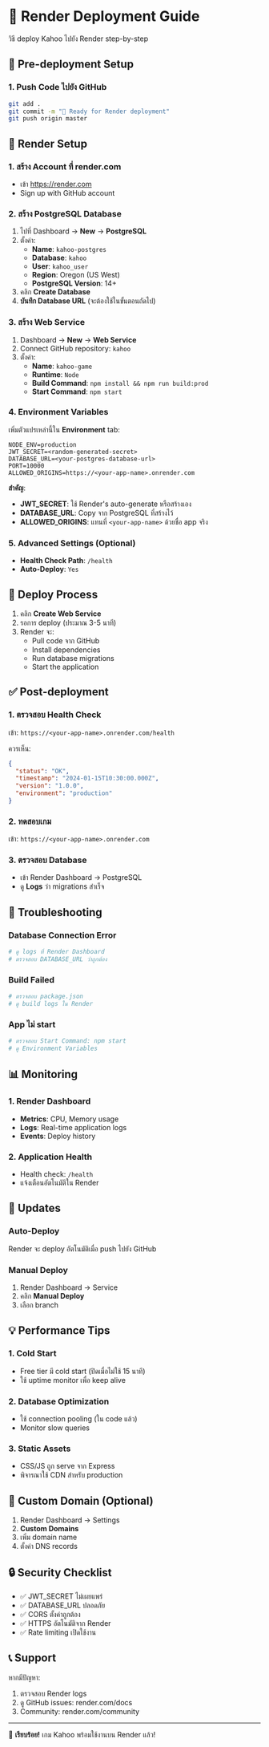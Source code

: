 # 🚀 Render Deployment Guide

วิธี deploy Kahoo ไปยัง Render step-by-step

## 🔧 Pre-deployment Setup

### 1. Push Code ไปยัง GitHub
```bash
git add .
git commit -m "🚀 Ready for Render deployment"
git push origin master
```

## 🌟 Render Setup

### 1. สร้าง Account ที่ render.com
- เข้า https://render.com
- Sign up with GitHub account

### 2. สร้าง PostgreSQL Database
1. ไปที่ Dashboard → **New** → **PostgreSQL**
2. ตั้งค่า:
   - **Name**: `kahoo-postgres`
   - **Database**: `kahoo`
   - **User**: `kahoo_user`
   - **Region**: Oregon (US West)
   - **PostgreSQL Version**: 14+
3. คลิก **Create Database**
4. **บันทึก Database URL** (จะต้องใช้ในขั้นตอนถัดไป)

### 3. สร้าง Web Service
1. Dashboard → **New** → **Web Service**
2. Connect GitHub repository: `kahoo`
3. ตั้งค่า:
   - **Name**: `kahoo-game`
   - **Runtime**: `Node`
   - **Build Command**: `npm install && npm run build:prod`
   - **Start Command**: `npm start`

### 4. Environment Variables
เพิ่มตัวแปรเหล่านี้ใน **Environment** tab:

```env
NODE_ENV=production
JWT_SECRET=<random-generated-secret>
DATABASE_URL=<your-postgres-database-url>
PORT=10000
ALLOWED_ORIGINS=https://<your-app-name>.onrender.com
```

**สำคัญ**: 
- **JWT_SECRET**: ใช้ Render's auto-generate หรือสร้างเอง
- **DATABASE_URL**: Copy จาก PostgreSQL ที่สร้างไว้
- **ALLOWED_ORIGINS**: แทนที่ `<your-app-name>` ด้วยชื่อ app จริง

### 5. Advanced Settings (Optional)
- **Health Check Path**: `/health`
- **Auto-Deploy**: `Yes`

## 🚀 Deploy Process

1. คลิก **Create Web Service**
2. รอการ deploy (ประมาณ 3-5 นาที)
3. Render จะ:
   - Pull code จาก GitHub
   - Install dependencies
   - Run database migrations
   - Start the application

## ✅ Post-deployment

### 1. ตรวจสอบ Health Check
เข้า: `https://<your-app-name>.onrender.com/health`

ควรเห็น:
```json
{
  "status": "OK",
  "timestamp": "2024-01-15T10:30:00.000Z",
  "version": "1.0.0",
  "environment": "production"
}
```

### 2. ทดสอบเกม
เข้า: `https://<your-app-name>.onrender.com`

### 3. ตรวจสอบ Database
- เข้า Render Dashboard → PostgreSQL
- ดู **Logs** ว่า migrations สำเร็จ

## 🐛 Troubleshooting

### Database Connection Error
```bash
# ดู logs ที่ Render Dashboard
# ตรวจสอบ DATABASE_URL ว่าถูกต้อง
```

### Build Failed
```bash
# ตรวจสอบ package.json
# ดู build logs ใน Render
```

### App ไม่ start
```bash
# ตรวจสอบ Start Command: npm start
# ดู Environment Variables
```

## 📊 Monitoring

### 1. Render Dashboard
- **Metrics**: CPU, Memory usage
- **Logs**: Real-time application logs
- **Events**: Deploy history

### 2. Application Health
- Health check: `/health`
- แจ้งเตือนอัตโนมัติใน Render

## 🔄 Updates

### Auto-Deploy
Render จะ deploy อัตโนมัติเมื่อ push ไปยัง GitHub

### Manual Deploy
1. Render Dashboard → Service
2. คลิก **Manual Deploy**
3. เลือก branch

## 💡 Performance Tips

### 1. Cold Start
- Free tier มี cold start (ปิดเมื่อไม่ใช้ 15 นาที)
- ใช้ uptime monitor เพื่อ keep alive

### 2. Database Optimization
- ใช้ connection pooling (ใน code แล้ว)
- Monitor slow queries

### 3. Static Assets
- CSS/JS ถูก serve จาก Express
- พิจารณาใช้ CDN สำหรับ production

## 🎯 Custom Domain (Optional)

1. Render Dashboard → Settings
2. **Custom Domains**
3. เพิ่ม domain name
4. ตั้งค่า DNS records

## 🔒 Security Checklist

- ✅ JWT_SECRET ไม่เผยแพร่
- ✅ DATABASE_URL ปลอดภัย
- ✅ CORS ตั้งค่าถูกต้อง
- ✅ HTTPS อัตโนมัติจาก Render
- ✅ Rate limiting เปิดใช้งาน

## 📞 Support

หากมีปัญหา:
1. ตรวจสอบ Render logs
2. ดู GitHub issues: render.com/docs
3. Community: render.com/community

---

🎉 **เรียบร้อย!** เกม Kahoo พร้อมใช้งานบน Render แล้ว!